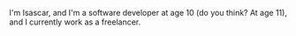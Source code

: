 I'm Isascar, and I'm a software developer at age 10 (do you think? At age 11), and I currently work as a freelancer.

<!---
isascarc/isascarc is a ✨ special ✨ repository because its `README.md` (this file) appears on your GitHub profile.
You can click the Preview link to take a look at your changes.
--->
